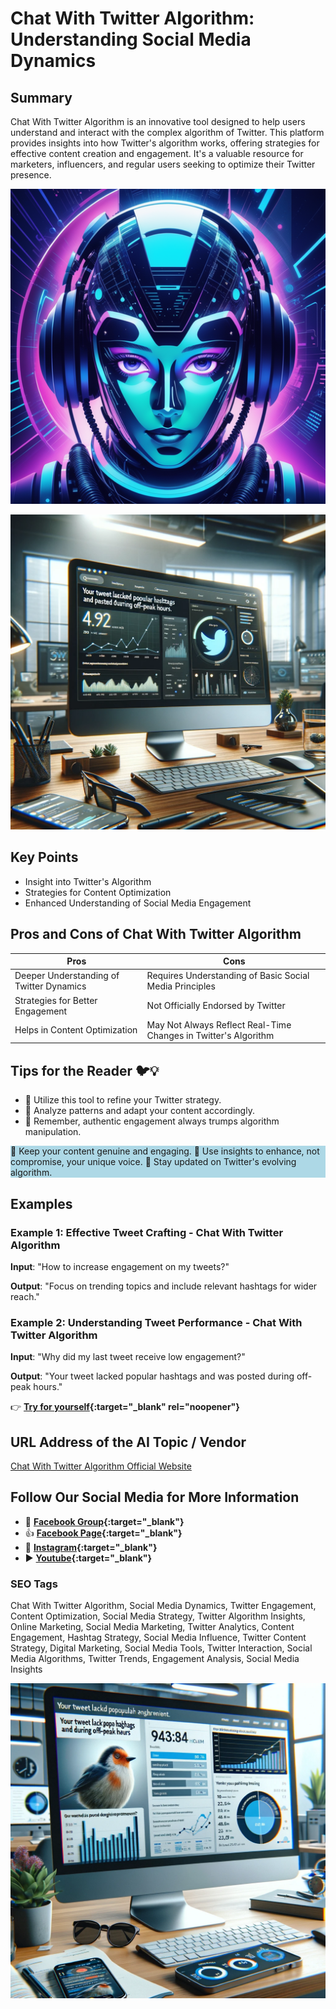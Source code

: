 
# Chat With Twitter Algorithm: Understanding Social Media Dynamics

## Summary
Chat With Twitter Algorithm is an innovative tool designed to help users understand and interact with the complex algorithm of Twitter. This platform provides insights into how Twitter's algorithm works, offering strategies for effective content creation and engagement. It's a valuable resource for marketers, influencers, and regular users seeking to optimize their Twitter presence.

![Alt text](automatic-chatbot-mysterious.webp)

![Alt text](automatichat.webp)


## Key Points
- Insight into Twitter's Algorithm
- Strategies for Content Optimization
- Enhanced Understanding of Social Media Engagement

## Pros and Cons of Chat With Twitter Algorithm
| Pros | Cons |
|------|------|
| Deeper Understanding of Twitter Dynamics | Requires Understanding of Basic Social Media Principles |
| Strategies for Better Engagement | Not Officially Endorsed by Twitter |
| Helps in Content Optimization | May Not Always Reflect Real-Time Changes in Twitter's Algorithm |

## Tips for the Reader 🐦💡
- 🌟 Utilize this tool to refine your Twitter strategy.
- 🌟 Analyze patterns and adapt your content accordingly.
- 🌟 Remember, authentic engagement always trumps algorithm manipulation.

<div style="background-color:lightblue;">
🔹 Keep your content genuine and engaging.  
🔹 Use insights to enhance, not compromise, your unique voice.  
🔹 Stay updated on Twitter's evolving algorithm.  
</div>

## Examples
### Example 1: Effective Tweet Crafting - Chat With Twitter Algorithm
**Input**: 
"How to increase engagement on my tweets?"

**Output**: 
"Focus on trending topics and include relevant hashtags for wider reach."

### Example 2: Understanding Tweet Performance - Chat With Twitter Algorithm
**Input**: 
"Why did my last tweet receive low engagement?"

**Output**: 
"Your tweet lacked popular hashtags and was posted during off-peak hours."

👉 **[Try for yourself](https://chat-twitter.vercel.app/?ref=futuretools.io){:target="_blank" rel="noopener"}**

## URL Address of the AI Topic / Vendor
[Chat With Twitter Algorithm Official Website](https://chat-twitter.vercel.app/?ref=futuretools.io)

## Follow Our Social Media for More Information
- 📘 **[Facebook Group](https://www.facebook.com/groups/trionxai){:target="_blank"}**
- 👍 **[Facebook Page](https://www.facebook.com/ai.trionxai){:target="_blank"}**
- 📸 **[Instagram](https://www.instagram.com/trionxai/){:target="_blank"}**
- ▶️ **[Youtube](https://www.youtube.com/@robotdocs/){:target="_blank"}**


### SEO Tags
Chat With Twitter Algorithm, Social Media Dynamics, Twitter Engagement, Content Optimization, Social Media Strategy, Twitter Algorithm Insights, Online Marketing, Social Media Marketing, Twitter Analytics, Content Engagement, Hashtag Strategy, Social Media Influence, Twitter Content Strategy, Digital Marketing, Social Media Tools, Twitter Interaction, Social Media Algorithms, Twitter Trends, Engagement Analysis, Social Media Insights

![Alt text](autochatbot.webp)
